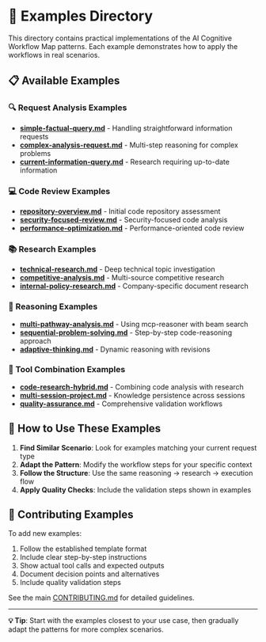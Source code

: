 # 📁 Examples Directory

This directory contains practical implementations of the AI Cognitive Workflow Map patterns. Each example demonstrates how to apply the workflows in real scenarios.

## 📋 Available Examples

### 🔍 Request Analysis Examples
- **[simple-factual-query.md](./simple-factual-query.md)** - Handling straightforward information requests
- **[complex-analysis-request.md](./complex-analysis-request.md)** - Multi-step reasoning for complex problems
- **[current-information-query.md](./current-information-query.md)** - Research requiring up-to-date information

### 💻 Code Review Examples  
- **[repository-overview.md](./repository-overview.md)** - Initial code repository assessment
- **[security-focused-review.md](./security-focused-review.md)** - Security-focused code analysis
- **[performance-optimization.md](./performance-optimization.md)** - Performance-oriented code review

### 📚 Research Examples
- **[technical-research.md](./technical-research.md)** - Deep technical topic investigation
- **[competitive-analysis.md](./competitive-analysis.md)** - Multi-source competitive research
- **[internal-policy-research.md](./internal-policy-research.md)** - Company-specific document research

### 🧠 Reasoning Examples
- **[multi-pathway-analysis.md](./multi-pathway-analysis.md)** - Using mcp-reasoner with beam search
- **[sequential-problem-solving.md](./sequential-problem-solving.md)** - Step-by-step code-reasoning approach
- **[adaptive-thinking.md](./adaptive-thinking.md)** - Dynamic reasoning with revisions

### 🔧 Tool Combination Examples
- **[code-research-hybrid.md](./code-research-hybrid.md)** - Combining code analysis with research
- **[multi-session-project.md](./multi-session-project.md)** - Knowledge persistence across sessions
- **[quality-assurance.md](./quality-assurance.md)** - Comprehensive validation workflows

## 🎯 How to Use These Examples

1. **Find Similar Scenario**: Look for examples matching your current request type
2. **Adapt the Pattern**: Modify the workflow steps for your specific context  
3. **Follow the Structure**: Use the same reasoning → research → execution flow
4. **Apply Quality Checks**: Include the validation steps shown in examples

## 🔄 Contributing Examples

To add new examples:
1. Follow the established template format
2. Include clear step-by-step instructions
3. Show actual tool calls and expected outputs
4. Document decision points and alternatives
5. Include quality validation steps

See the main [CONTRIBUTING.md](../CONTRIBUTING.md) for detailed guidelines.

---

**💡 Tip**: Start with the examples closest to your use case, then gradually adapt the patterns for more complex scenarios.